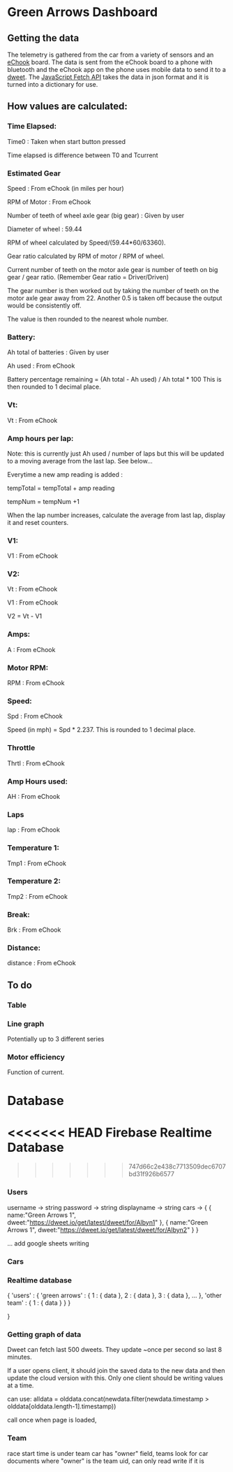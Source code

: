 # Green Arrows Dashboard

## Getting the data
The telemetry is gathered from the car from a variety of sensors and an [eChook](https://www.echook.uk/) board. The data is sent from the eChook board to a phone with bluetooth and the eChook app on the phone uses mobile data to send it to a [dweet](https://dweet.io/). The [JavaScript Fetch API](https://www.w3schools.com/jsref/api_fetch.asp) takes the data in json format and it is turned into a dictionary for use.

## How values are calculated: 

### Time Elapsed:
Time0
: Taken when start button pressed

Time elapsed is difference between T0 and Tcurrent

### Estimated Gear
Speed
: From eChook (in miles per hour)

RPM of Motor
: From eChook

Number of teeth of wheel axle gear (big gear)
: Given by user

Diameter of wheel
: 59.44

RPM of wheel calculated by Speed/(59.44*60/63360).

Gear ratio calculated by RPM of motor / RPM of wheel.

Current number of teeth on the motor axle gear is number of teeth on big gear / gear ratio. (Remember Gear ratio = Driver/Driven)

The gear number is then worked out by taking the number of teeth on the motor axle gear away from 22. Another 0.5 is taken off because the output would be consistently off. 

The value is then rounded to the nearest whole number.

### Battery:
Ah total of batteries
: Given by user

Ah used
: From eChook

Battery percentage remaining = (Ah total - Ah used) / Ah total * 100
This is then rounded to 1 decimal place.

### Vt:
Vt
: From eChook

### Amp hours per lap:
Note: this is currently just Ah used / number of laps but this will be updated to a moving average from the last lap. See below...

Everytime a new amp reading is added :

  tempTotal = tempTotal + amp reading
  
  tempNum = tempNum +1
 
When the lap number increases, calculate the average from last lap, display it and reset counters.

### V1:
V1
: From eChook

### V2:
Vt
: From eChook

V1
: From eChook

V2 = Vt - V1

### Amps:
A
: From eChook

### Motor RPM:
RPM
: From eChook

### Speed:
Spd
: From eChook

Speed (in mph) = Spd * 2.237. This is rounded to 1 decimal place.

### Throttle
Thrtl
: From eChook

### Amp Hours used:
AH
: From eChook

### Laps
lap
: From eChook

### Temperature 1:
Tmp1
: From eChook

### Temperature 2:
Tmp2
: From eChook

### Break:
Brk
: From eChook

### Distance:
distance
: From eChook


## To do

### Table

### Line graph
Potentially up to 3 different series

### Motor efficiency
Function of current.

# Database
<<<<<<< HEAD
Firebase Realtime Database
=======

>>>>>>> 747d66c2e438c7713509dec6707bd31f926b6577

### Users
username -> string
password -> string
displayname -> string
cars -> {
  {
   name:"Green Arrows 1",
   dweet:"https://dweet.io/get/latest/dweet/for/Albyn1"
   },
  {
   name:"Green Arrows 1",
   dweet:"https://dweet.io/get/latest/dweet/for/Albyn2"
   }
}

... add google sheets writing


### Cars


### Realtime database

{
  'users' : {
    'green arrows' : {
      1 : { data },
      2 : { data },
      3 : { data },
      ...
    },
    'other team' : {
      1 : { data }
    }
  }

}

### Getting graph of data

Dweet can fetch last 500 dweets. They update ~once per second so last 8 minutes.

If a user opens client, it should join the saved data to the new data and then update the cloud version with this. Only one client should be writing values at a time.

can use: 
alldata = olddata.concat(newdata.filter(newdata.timestamp > olddata[olddata.length-1].timestamp))

call once when page is loaded, 

### Team
race start time is under team
car has "owner" field, teams look for car documents where "owner" is the team uid, can only read write if it is